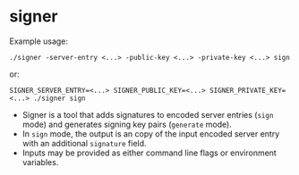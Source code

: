 # signer

Example usage:

```
./signer -server-entry <...> -public-key <...> -private-key <...> sign
```

or:

```
SIGNER_SERVER_ENTRY=<...> SIGNER_PUBLIC_KEY=<...> SIGNER_PRIVATE_KEY=<...> ./signer sign
```

* Signer is a tool that adds signatures to encoded server entries (`sign` mode) and generates signing key pairs (`generate` mode).
* In `sign` mode, the output is an copy of the input encoded server entry with an additional `signature` field.
* Inputs may be provided as either command line flags or environment variables.

